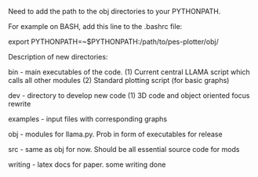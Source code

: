 Need to add the path to the obj directories to your PYTHONPATH.

For example on BASH, add this line to the .bashrc file:

export PYTHONPATH=~$PYTHONPATH:/path/to/pes-plotter/obj/

Description of new directories:

bin - main executables of the code. 
      (1) Current central LLAMA script which calls all other modules
      (2) Standard plotting script (for basic graphs)

dev - directory to develop new code
      (1) 3D code and object oriented focus rewrite

examples - input files with corresponding graphs

obj - modules for llama.py. Prob in form of executables for release

src - same as obj for now. Should be all essential source code for mods

writing - latex docs for paper. some writing done
